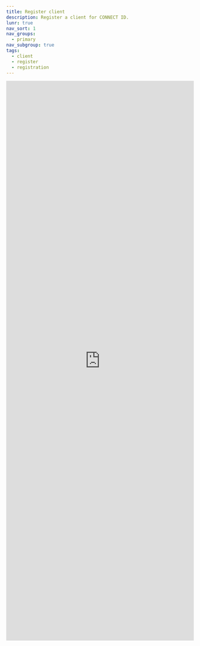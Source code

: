 ```yaml
---
title: Register client
description: Register a client for CONNECT ID.
lunr: true
nav_sort: 1
nav_groups:
  - primary
nav_subgroup: true
tags:
  - client
  - register
  - registration
---
```


<iframe src="https://docs.google.com/forms/d/e/1FAIpQLSdmoiS8YabxJpIbrRwJ1ZANxlVPwHUqNRsaupyNyFDMlZ0PNA/viewform?embedded=true" width="100%" height="1500" frameborder="0" marginheight="0" marginwidth="0">Loading...</iframe>
